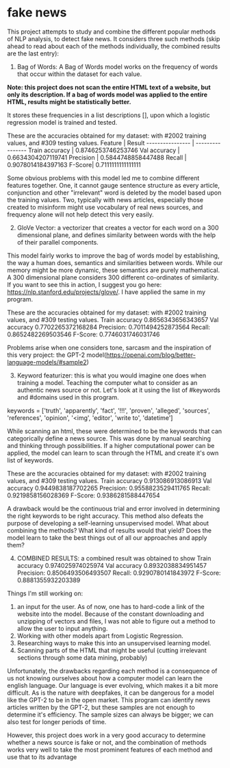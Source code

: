 # fake news

This project attempts to study and combine the different popular methods of NLP analysis, to detect fake news. It considers three such methods (skip ahead to read about each of the methods individually, the combined results are the last entry):

1. Bag of Words: A Bag of Words model works on the frequency of words that occur within the dataset for each value.

**Note: this project does not scan the entire HTML text of a website, but only its description. If a bag of words model was applied to the entire HTML, results might be statistically better.**

It stores these frequencies in a list descriptions [], upon which a logistic regression model is trained and tested.

These are the accuracies obtained for my dataset: with #2002 training values, and #309 testing values.
                Feature | Result
       ---------------- | ----------------
        Train accuracy | 0.8746253746253746
        Val accuracy | 0.6634304207119741
        Precision | 0.5844748858447488
        Recall | 0.9078014184397163
        F-Score| 0.7111111111111111

Some obvious problems with this model led me to combine different features together. One, it cannot gauge sentence structure as every article, conjunction and other "irrelevant" word is deleted by the model based upon the training values. Two, typically with news articles, especially those created to misinform might use vocabulary of real news sources, and frequency alone will not help detect this very easily.

2. GloVe Vector: a vectorizer that creates a vector for each word on a 300 dimensional plane, and defines similarity between words with the help of their parallel components.

This model fairly works to improve the bag of words model by establishing, the way a human does, semantics and similarities between words. While our memory might be more dynamic, these semantics are purely mathematical. A 300 dimensional plane considers 300 different co-ordinates of similarity. If you want to see this in action, I suggest you go here: https://nlp.stanford.edu/projects/glove/. I have applied the same in my program.

These are the accuracies obtained for my dataset: with #2002 training values, and #309 testing values.
      Train accuracy 0.8656343656343657
      Val accuracy 0.7702265372168284
      Precision: 0.7011494252873564
      Recall: 0.8652482269503546
      F-Score: 0.7746031746031746

Problems arise when one considers tone, sarcasm and the inspiration of this very project: the GPT-2 model(https://openai.com/blog/better-language-models/#sample2)

3. Keyword featurizer: this is what you would imagine one does when training a model. Teaching the computer what to consider as an authentic news source or not. Let's look at it using the list of #keywords and #domains used in this program.

keywords = ['truth', 'apparently', 'fact', '!!!', 'proven', 'alleged', 'sources', 'references', 'opinion', '<img', 'editor', 'write to', 'datetime']

While scanning an html, these were determined to be the keywords that can categorically define a news source. This was done by manual searching and thinking through possibilities. If a higher computational power can be applied, the model can learn to scan through the HTML and create it's own list of keywords.

These are the accuracies obtained for my dataset: with #2002 training values, and #309 testing values.
      Train accuracy 0.913086913086913
      Val accuracy 0.9449838187702265
      Precision: 0.9558823529411765
      Recall: 0.9219858156028369
      F-Score: 0.9386281588447654

A drawback would be the continuous trial and error involved in determining the right keywords to be right accuracy. This method also defeats the purpose of developing a self-learning unsupervised model. What about combining the methods? What kind of results would that yield? Does the model learn to take the best things out of all our approaches and apply them?

4. COMBINED RESULTS: a combined result was obtained to show
      Train accuracy 0.974025974025974
      Val accuracy 0.8932038834951457
      Precision: 0.8506493506493507
      Recall: 0.9290780141843972
      F-Score: 0.8881355932203389

Things I'm still working on:
1. an input for the user. As of now, one has to hard-code a link of the website into the model. Because of the constant downloading and unzipping of vectors and files, I was not able to figure out a method to allow the user to input anything.
2. Working with other models apart from Logistic Regression.
3. Researching ways to make this into an unsupervised learning model.
4. Scanning parts of the HTML that might be useful (cutting irrelevant sections through some data mining, probably)

Unfortunately, the drawbacks regarding each method is a consequence of us not knowing ourselves about how a computer model can learn the english language. Our language is ever evolving, which makes it a bit more difficult. As is the nature with deepfakes, it can be dangerous for a model like the GPT-2 to be in the open market. This program can identify news articles written by the GPT-2, but these samples are not enough to determine it's efficiency. The sample sizes can always be bigger; we can also test for longer periods of time.

However, this project does work in a very good accuracy to determine whether a news source is fake or not, and the combination of methods works very well to take the most prominent features of each method and use that to its advantage
